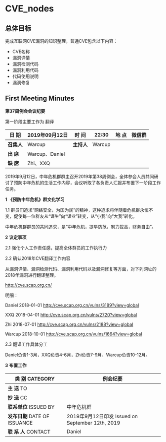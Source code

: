 # CVE_nodes
## 总体目标

完成互联网CVE漏洞的知识整理，普通CVE包含以下内容：

- CVE名称
- 漏洞详情
- 漏洞检测代码
- 漏洞利用代码
- 代码使用说明
- 漏洞修复



## First Meeting Minutes

**第37周例会会议纪要**

 第一阶段主要工作为 翻译

| **日  期** | 2019年09月12日 | **时  间** | 22:30  | **地  点** | 微信群 |
| ---------- | -------------- | ---------- | ------ | ---------- | ------ |
| **召集人** | Warcup         | **主持人** | Warcup |            |        |
| **出  席** | Warcup、Daniel |            |        |            |        |
| **缺  席** | Zhi、XXQ       |            |        |            |        |

 

2019年9月12日，中年危机群群主召开2019年第38周例会，全体参会人员共同研讨了预防中年危机的生活工作内容，会议听取了各负责人汇报并布置下一阶段工作任务。

**1** **《预防中年危机》群文化学习**

1.1 群员们追求“网络安全，为国为民”的精神，这种追求将伴随着危机群永恒不变，促使每一位群友从“谋生”向“谋业”转变，从“小我”向“大我”转化。

中年危机群群员的共同追求，是“中年危机，提早防范，努力拔高，财务自由”。

**2** **议定事项**

2.1 强化个人工作责任感，提高全体群员的工作执行力

2.2 确认2018年CVE翻译工作内容

从漏洞详情、漏洞检测代码、漏洞利用代码以及漏洞修复等方面，对下列网址的2018年漏洞进行翻译整理。

http://cve.scap.org.cn/

明细：

Daniel 2018-01-01  http://cve.scap.org.cn/vulns/3189?view=global 

 

XXQ 2018-04-01 http://cve.scap.org.cn/vulns/2720?view=global 

 

Zhi 2018-07-01 http://cve.scap.org.cn/vulns/2188?view=global 

 

Warcup 2018-10-01 http://cve.scap.org.cn/vulns/1664?view=global 

 

2.3 翻译工作具体分工

Daniel负责1-3月，XXQ负责4-6月，Zhi负责7-9月，Warcup负责10-12月。

 

**3** **布置工作**

| **类      别**   CATEGORY     | 例会纪要                                           |
| ----------------------------- | -------------------------------------------------- |
| **主    送**   TO             |                                                    |
| **抄    送**     CC           |                                                    |
| **联系单位**   ISSUED   BY    | 中年危机群                                         |
| **发布日期** DATE OF ISSUANCE | 2019年9月12日印发   Issued on September 12th, 2019 |
| **联  系  人** CONTACT        | Daniel                                             |

 